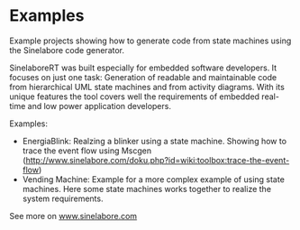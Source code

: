 # Examples
Example projects showing how to generate code from state machines using the Sinelabore code generator. 

SinelaboreRT was built especially for embedded software developers. It focuses on just one task: Generation of readable and maintainable code from hierarchical UML state machines and from activity diagrams. With its unique features the tool covers well the requirements of embedded real-time and low power application developers.

Examples:
- EnergiaBlink: Realzing a blinker using a state machine. Showing how to trace the event flow using Mscgen (http://www.sinelabore.com/doku.php?id=wiki:toolbox:trace-the-event-flow)
- Vending Machine: Example for a more complex example of using state machines. Here some state machines works together to realize the system requirements.

See more on www.sinelabore.com
